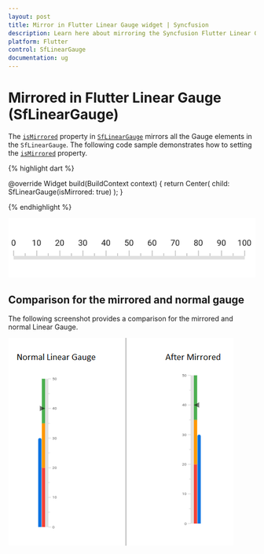 ```yaml
---
layout: post
title: Mirror in Flutter Linear Gauge widget | Syncfusion
description: Learn here about mirroring the Syncfusion Flutter Linear Gauge (SfLinearGauge) widget with isMirrored property
platform: Flutter
control: SfLinearGauge
documentation: ug
---
```


# Mirrored in Flutter Linear Gauge (SfLinearGauge)

The [`isMirrored`](https://pub.dev/documentation/syncfusion_flutter_gauges/latest/gauges/SfLinearGauge/isMirrored.html) property in [`SfLinearGauge`](https://pub.dev/documentation/syncfusion_flutter_gauges/latest/gauges/SfLinearGauge-class.html) mirrors all the Gauge elements in the `SfLinearGauge`. The following code sample demonstrates how to setting the [`isMirrored`](https://pub.dev/documentation/syncfusion_flutter_gauges/latest/gauges/SfLinearGauge/isMirrored.html) property.

{% highlight dart %}

  @override
  Widget build(BuildContext context) {
    return Center(
      child: SfLinearGauge(isMirrored: true)
    );
  }

{% endhighlight %}

![Mirror linear gauge](images/mirrored/mirrored.png)

## Comparison for the mirrored and normal gauge

The following screenshot provides a comparison for the mirrored and normal Linear Gauge. 

![Mirrored linear gauge comparsion](images/mirrored/mirror_comparison.png)